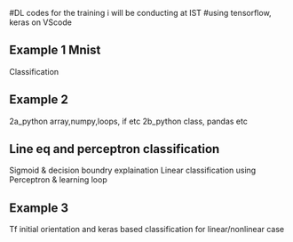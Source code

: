 #DL codes for the training i will be conducting at IST 
#using tensorflow, keras on VScode

## Example 1 Mnist 
Classification

## Example 2 
2a_python array,numpy,loops, if etc
2b_python class, pandas etc

## Line eq and perceptron classification
Sigmoid & decision boundry explaination
Linear classification using Perceptron & learning loop 

## Example 3 
Tf initial orientation and keras based classification for linear/nonlinear case